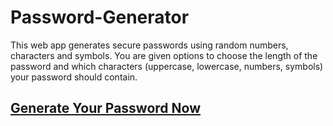 # Password-Generator
This web app generates secure passwords using random numbers, characters and symbols. You are given options to choose the length of the password and which characters (uppercase, lowercase, numbers, symbols) your password should contain.

## <a href="https://upbeat-carson-a5a752.netlify.app/">Generate Your Password Now</a>
